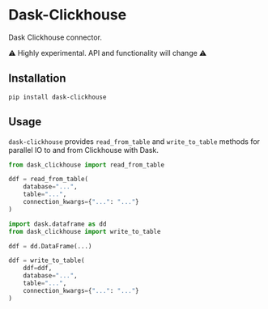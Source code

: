 # Dask-Clickhouse

Dask Clickhouse connector.

⚠️ Highly experimental. API and functionality will change ⚠️

## Installation

```shell
pip install dask-clickhouse
```

## Usage

`dask-clickhouse` provides `read_from_table` and `write_to_table` methods for parallel IO to and from Clickhouse with Dask.

```python
from dask_clickhouse import read_from_table

ddf = read_from_table(
    database="...",
    table="...",
    connection_kwargs={"...": "..."}
)
```

```python
import dask.dataframe as dd
from dask_clickhouse import write_to_table

ddf = dd.DataFrame(...)

ddf = write_to_table(
    ddf=ddf,
    database="...",
    table="...",
    connection_kwargs={"...": "..."}
)
```